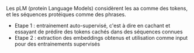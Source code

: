 Les pLM (protein Language Models) considèrent les aa comme des tokens, et les séquences protéiques comme des phrases. 
- Etape 1 : entrainement auto-supervisé, c'est à dire en cachant et essayant de prédire des tokens cachés dans des séquences connues
- Etape 2 : extraction des embeddings obtenus et utilisation comme input pour des entrainements supervisés



